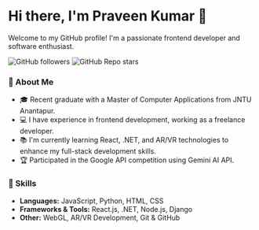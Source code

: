 # Hi there, I'm Praveen Kumar 👋

Welcome to my GitHub profile! I'm a passionate frontend developer and software enthusiast.

![GitHub followers](https://img.shields.io/github/followers/praveenkumar?style=social)
![GitHub Repo stars](https://img.shields.io/github/stars/praveenkumar/some-repo?style=social)

### 🚀 About Me
- 🎓 Recent graduate with a Master of Computer Applications from JNTU Anantapur.
- 💻 I have experience in frontend development, working as a freelance developer.
- 📚 I'm currently learning React, .NET, and AR/VR technologies to enhance my full-stack development skills.
- 🏆 Participated in the Google API competition using Gemini AI API.

### 💼 Skills
- **Languages:** JavaScript, Python, HTML, CSS
- **Frameworks & Tools:** React.js, .NET, Node.js, Django
- **Other:** WebGL, AR/VR Development, Git & GitHub
